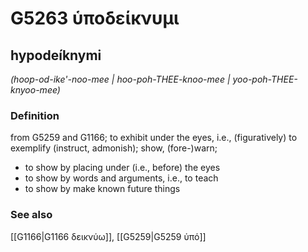# G5263 ὑποδείκνυμι

## hypodeíknymi

_(hoop-od-ike'-noo-mee | hoo-poh-THEE-knoo-mee | yoo-poh-THEE-knyoo-mee)_

### Definition

from G5259 and G1166; to exhibit under the eyes, i.e., (figuratively) to exemplify (instruct, admonish); show, (fore-)warn; 

- to show by placing under (i.e., before) the eyes
- to show by words and arguments, i.e., to teach
- to show by make known future things

### See also

[[G1166|G1166 δεικνύω]], [[G5259|G5259 ὑπό]]
